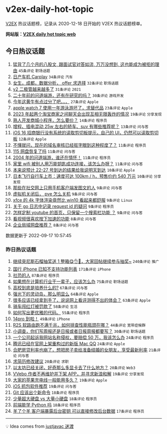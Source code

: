 # v2ex-daily-hot-topic

[V2EX](https://www.v2ex.com/) 热议话题榜，记录从 2020-12-18 日开始的 V2EX 热议话题榜单。

**网站版：[V2EX daily hot topic web](https://boojack.github.io/v2ex-daily-hot-topic-web/)**

## 今日热议话题

<!-- TODAY BEGIN -->

1. [猛背了几个月的八股文, 跟面试官对答如流, 万万没想到, 这也能成为被拒的理由](https://www.v2ex.com/t/880727) `45条评论` `职场话题`
1. [日产车机 Carplay](https://www.v2ex.com/t/880771) `34条评论` `汽车`
1. [女生，成都，数据分析， offer 求选择](https://www.v2ex.com/t/880766) `32条评论` `职场话题`
1. [v2 二极管越来越多了](https://www.v2ex.com/t/880802) `31条评论` `2021`
1. [二十年前的问道端游，还有在研究的吗？](https://www.v2ex.com/t/880761) `30条评论` `游戏开发`
1. [今年这黄牛有点过分了吧，，，](https://www.v2ex.com/t/880778) `27条评论` `Apple`
1. [apple watch 7 使用一年游泳游坏了，求替代品](https://www.v2ex.com/t/880807) `23条评论` `Apple`
1. [2023 年起两个淘宝商家之间聊天会出现互相无限轰炸的情况](https://www.v2ex.com/t/880749) `19条评论` `分享发现`
1. [熟人开发商城小程序，怎么要价？](https://www.v2ex.com/t/880786) `14条评论` `程序员`
1. [增程、插电混动 25w 左右的轿车、suv 有哪些推荐呢？](https://www.v2ex.com/t/880764) `13条评论` `问与答`
1. [iOS 16 招商银行没有系统的读取剪切板提示，自己的 UI，仍然可以读取剪切板](https://www.v2ex.com/t/880765) `12条评论` `Apple`
1. [不懂就问，现在的域名审核已经抠字眼到这种程度了？](https://www.v2ex.com/t/880814) `11条评论` `程序员`
1. [115 网盘恢复了吗](https://www.v2ex.com/t/880806) `11条评论` `问与答`
1. [2004 年的问道端游，谁还在情怀！](https://www.v2ex.com/t/880750) `11条评论` `程序员`
1. [家里 wifi 被别人用万能钥匙成功连接，该怎么办呀？](https://www.v2ex.com/t/880742) `11条评论` `问与答`
1. [本来说预计 22-27 号到达的结果给我说明天到达](https://www.v2ex.com/t/880804) `10条评论` `Apple`
1. [日本飞行自行车上市：速度可达 100km / h，预售价约 540 万元](https://www.v2ex.com/t/880793) `10条评论` `分享发现`
1. [那些在社交网上只用手机客户端发图文的人](https://www.v2ex.com/t/880834) `9条评论` `问与答`
1. [虚拟机关闭后， pve 怎么关机](https://www.v2ex.com/t/880817) `9条评论` `问与答`
1. [xfce 的 4k 字体渲染竟然比 win10 看起来都舒服](https://www.v2ex.com/t/880770) `9条评论` `Linux`
1. [关于 go 日志中记录 request id 的疑问](https://www.v2ex.com/t/880759) `9条评论` `程序员`
1. [怎样定制 youtube 的首页，只保留一个搜索栏功能 ？](https://www.v2ex.com/t/880741) `9条评论` `问与答`
1. [看视频很喜欢按下加速的功能](https://www.v2ex.com/t/880812) `8条评论` `问与答`
1. [企业局域网盘推荐？](https://www.v2ex.com/t/880800) `8条评论` `问与答`

数据更新于 2022-09-17 10:57:45

<!-- TODAY END -->

### 昨日热议话题

<!-- YESTERDAY BEGIN -->

1. [继续突尼斯石榴抽奖送 1 整箱😋👌🧺，大家回帖继续参与抽奖~](https://www.v2ex.com/t/880463) `240条评论` `推广`
1. [国行 iPhone 已知不支持功能列表](https://www.v2ex.com/t/880430) `171条评论` `iPhone`
1. [社恐的人](https://www.v2ex.com/t/880444) `87条评论` `程序员`
1. [如果想在计算机行业干一辈子，应该怎么办](https://www.v2ex.com/t/880497) `75条评论` `职场话题`
1. [高校到底是培养什么的?](https://www.v2ex.com/t/880514) `67条评论` `问与答`
1. [强光下的灵动岛，那么明显么](https://www.v2ex.com/t/880549) `64条评论` `Apple`
1. [很多应该已经拿到手了，说说网上看评测得不出的体会？](https://www.v2ex.com/t/880437) `63条评论` `Apple`
1. [骑车闯红灯被罚款了](https://www.v2ex.com/t/880612) `58条评论` `生活`
1. [如何写出更优雅的代码。](https://www.v2ex.com/t/880453) `55条评论` `程序员`
1. [14pro 到啦！](https://www.v2ex.com/t/880421) `49条评论` `iPhone`
1. [R2S 软路由跑不满千兆，如何排查性能瓶颈在哪？](https://www.v2ex.com/t/880429) `44条评论` `宽带症候群`
1. [小调查，你们写周报还是日报或者日报周报都要写？](https://www.v2ex.com/t/880602) `30条评论` `职场话题`
1. [一个公司起诉我网站名称侵权，要赔偿 50 万，我该怎么办](https://www.v2ex.com/t/880703) `24条评论` `程序员`
1. [腾讯已经在官网上架重构过的新版 Mac QQ](https://www.v2ex.com/t/880685) `24条评论` `Apple`
1. [合肥房贷利率也崩了，想把房子卖给准备结婚的女朋友，享受最新利率](https://www.v2ex.com/t/880659) `21条评论` `问与答`
1. [求简历修改建议](https://www.v2ex.com/t/880619) `20条评论` `求职`
1. [以太坊已经关闭，好奇那么多显卡去了什么地方？](https://www.v2ex.com/t/880544) `20条评论` `Web3`
1. [VVebo 作者不再维护并下架 APP，并寻求新浪和解](https://www.v2ex.com/t/880677) `19条评论` `分享发现`
1. [大家的苹果充电线一般能用多久？](https://www.v2ex.com/t/880628) `19条评论` `Apple`
1. [iOS 抓包软件推荐](https://www.v2ex.com/t/880527) `19条评论` `问与答`
1. [Git 应该出个新命令](https://www.v2ex.com/t/880631) `18条评论` `程序员`
1. [少量超大硬盘 vs 大量小硬盘](https://www.v2ex.com/t/880546) `18条评论` `程序员`
1. [前端能学 Python 吗](https://www.v2ex.com/t/880490) `18条评论` `程序员`
1. [羊了个羊 客户端暴露后台密钥 可以直接修改后台数据](https://www.v2ex.com/t/880541) `17条评论` `程序员`

<!-- YESTERDAY END -->

---

💡 Idea comes from [justjavac 迷渡](https://github.com/justjavac/)
